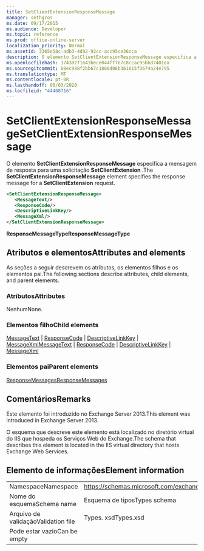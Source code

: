 ```yaml
---
title: SetClientExtensionResponseMessage
manager: sethgros
ms.date: 09/17/2015
ms.audience: Developer
ms.topic: reference
ms.prod: office-online-server
localization_priority: Normal
ms.assetid: 3365e58c-adb3-4d92-92cc-acc95ce36cca
description: O elemento SetClientExtensionResponseMessage especifica a mensagem de resposta para uma solicitação SetClientExtension.
ms.openlocfilehash: 3743d2f1643bece044ff7b7c8ccac95bbd7401ea
ms.sourcegitcommit: 88ec988f2bb67c1866d06b361615f3674a24e795
ms.translationtype: MT
ms.contentlocale: pt-BR
ms.lasthandoff: 06/03/2020
ms.locfileid: "44468716"
---
```

# <a name="setclientextensionresponsemessage"></a><span data-ttu-id="11d7d-103">SetClientExtensionResponseMessage</span><span class="sxs-lookup"><span data-stu-id="11d7d-103">SetClientExtensionResponseMessage</span></span>

<span data-ttu-id="11d7d-104">O elemento **SetClientExtensionResponseMessage** especifica a mensagem de resposta para uma solicitação **SetClientExtension** .</span><span class="sxs-lookup"><span data-stu-id="11d7d-104">The **SetClientExtensionResponseMessage** element specifies the response message for a **SetClientExtension** request.</span></span> 
  
```XML
<SetClientExtensionResponseMessage>
   <MessageText/>
   <ResponseCode/>
   <DescriptiveLinkKey/>
   <MessageXml/>
</SetClientExtensionResponseMessage>
```

 <span data-ttu-id="11d7d-105">**ResponseMessageType**</span><span class="sxs-lookup"><span data-stu-id="11d7d-105">**ResponseMessageType**</span></span>
## <a name="attributes-and-elements"></a><span data-ttu-id="11d7d-106">Atributos e elementos</span><span class="sxs-lookup"><span data-stu-id="11d7d-106">Attributes and elements</span></span>

<span data-ttu-id="11d7d-107">As seções a seguir descrevem os atributos, os elementos filhos e os elementos pai.</span><span class="sxs-lookup"><span data-stu-id="11d7d-107">The following sections describe attributes, child elements, and parent elements.</span></span>
  
### <a name="attributes"></a><span data-ttu-id="11d7d-108">Atributos</span><span class="sxs-lookup"><span data-stu-id="11d7d-108">Attributes</span></span>

<span data-ttu-id="11d7d-109">Nenhum</span><span class="sxs-lookup"><span data-stu-id="11d7d-109">None.</span></span>
  
### <a name="child-elements"></a><span data-ttu-id="11d7d-110">Elementos filho</span><span class="sxs-lookup"><span data-stu-id="11d7d-110">Child elements</span></span>

<span data-ttu-id="11d7d-111">[MessageText](messagetext.md)  |  [ResponseCode](responsecode.md)  |  [DescriptiveLinkKey](descriptivelinkkey.md)  |  [MessageXml](messagexml.md)</span><span class="sxs-lookup"><span data-stu-id="11d7d-111">[MessageText](messagetext.md) | [ResponseCode](responsecode.md) | [DescriptiveLinkKey](descriptivelinkkey.md) | [MessageXml](messagexml.md)</span></span>
  
### <a name="parent-elements"></a><span data-ttu-id="11d7d-112">Elementos pai</span><span class="sxs-lookup"><span data-stu-id="11d7d-112">Parent elements</span></span>

[<span data-ttu-id="11d7d-113">ResponseMessages</span><span class="sxs-lookup"><span data-stu-id="11d7d-113">ResponseMessages</span></span>](responsemessages.md)
  
## <a name="remarks"></a><span data-ttu-id="11d7d-114">Comentários</span><span class="sxs-lookup"><span data-stu-id="11d7d-114">Remarks</span></span>

<span data-ttu-id="11d7d-115">Este elemento foi introduzido no Exchange Server 2013.</span><span class="sxs-lookup"><span data-stu-id="11d7d-115">This element was introduced in Exchange Server 2013.</span></span>
  
<span data-ttu-id="11d7d-116">O esquema que descreve este elemento está localizado no diretório virtual do IIS que hospeda os Serviços Web do Exchange.</span><span class="sxs-lookup"><span data-stu-id="11d7d-116">The schema that describes this element is located in the IIS virtual directory that hosts Exchange Web Services.</span></span>
  
## <a name="element-information"></a><span data-ttu-id="11d7d-117">Elemento de informações</span><span class="sxs-lookup"><span data-stu-id="11d7d-117">Element information</span></span>

|||
|:-----|:-----|
|<span data-ttu-id="11d7d-118">Namespace</span><span class="sxs-lookup"><span data-stu-id="11d7d-118">Namespace</span></span>  <br/> |https://schemas.microsoft.com/exchange/services/2006/types  <br/> |
|<span data-ttu-id="11d7d-119">Nome do esquema</span><span class="sxs-lookup"><span data-stu-id="11d7d-119">Schema name</span></span>  <br/> |<span data-ttu-id="11d7d-120">Esquema de tipos</span><span class="sxs-lookup"><span data-stu-id="11d7d-120">Types schema</span></span>  <br/> |
|<span data-ttu-id="11d7d-121">Arquivo de validação</span><span class="sxs-lookup"><span data-stu-id="11d7d-121">Validation file</span></span>  <br/> |<span data-ttu-id="11d7d-122">Types. xsd</span><span class="sxs-lookup"><span data-stu-id="11d7d-122">Types.xsd</span></span>  <br/> |
|<span data-ttu-id="11d7d-123">Pode estar vazio</span><span class="sxs-lookup"><span data-stu-id="11d7d-123">Can be empty</span></span>  <br/> ||
   

